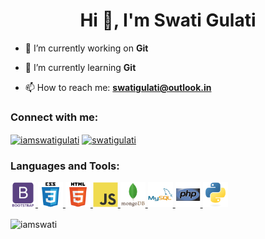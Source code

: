 <h1 align="center">Hi 👋, I'm Swati Gulati</h1>

- 🔭 I’m currently working on **Git**

- 🌱 I’m currently learning **Git**

- 📫 How to reach me: **swatigulati@outlook.in**

<h3 align="left">Connect with me:</h3>
<div><p align="left">
<a href="https://linkedin.com/in/iamswatigulati" target="blank"><img align="center" src="https://img.icons8.com/fluent/48/000000/linkedin-2.png" alt="iamswatigulati" height="30" width="40" /></a> 
<span><a href="https://kaggle.com/swatigulati" target="blank"><img align="center" src="https://img.icons8.com/windows/32/4a90e2/kaggle.png" alt="swatigulati" height="30" width="40" /></a>
</p></span></div>


<h3 align="left">Languages and Tools:</h3>
<p align="left"> <a href="https://getbootstrap.com" target="_blank"> <img src="https://raw.githubusercontent.com/devicons/devicon/master/icons/bootstrap/bootstrap-plain-wordmark.svg" alt="bootstrap" width="40" height="40"/> </a> <a href="https://www.w3schools.com/css/" target="_blank"> <img src="https://raw.githubusercontent.com/devicons/devicon/master/icons/css3/css3-original-wordmark.svg" alt="css3" width="40" height="40"/> </a> <a href="https://www.w3.org/html/" target="_blank"> <img src="https://raw.githubusercontent.com/devicons/devicon/master/icons/html5/html5-original-wordmark.svg" alt="html5" width="40" height="40"/> </a> <a href="https://developer.mozilla.org/en-US/docs/Web/JavaScript" target="_blank"> <img src="https://raw.githubusercontent.com/devicons/devicon/master/icons/javascript/javascript-original.svg" alt="javascript" width="40" height="40"/> </a> <a href="https://www.mongodb.com/" target="_blank"> <img src="https://raw.githubusercontent.com/devicons/devicon/master/icons/mongodb/mongodb-original-wordmark.svg" alt="mongodb" width="40" height="40"/> </a> <a href="https://www.mysql.com/" target="_blank"> <img src="https://raw.githubusercontent.com/devicons/devicon/master/icons/mysql/mysql-original-wordmark.svg" alt="mysql" width="40" height="40"/> </a> <a href="https://www.php.net" target="_blank"> <img src="https://raw.githubusercontent.com/devicons/devicon/master/icons/php/php-original.svg" alt="php" width="40" height="40"/> </a> <a href="https://www.python.org" target="_blank"> <img src="https://raw.githubusercontent.com/devicons/devicon/master/icons/python/python-original.svg" alt="python" width="40" height="40"/> </a> </p>

<p><img align="center" src="https://github-readme-stats.vercel.app/api/top-langs?username=iamswati&show_icons=true&locale=en&layout=compact" alt="iamswati" /></p>
